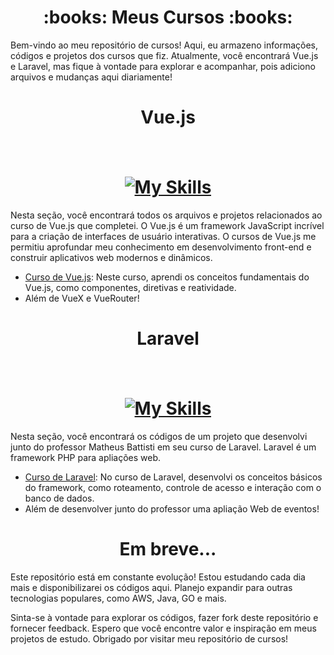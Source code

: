<h1 align="center">
:books: Meus Cursos :books: 
</h1>

Bem-vindo ao meu repositório de cursos! Aqui, eu armazeno informações, códigos e projetos dos cursos que fiz. 
Atualmente, você encontrará Vue.js e Laravel, mas fique à vontade para explorar e acompanhar, pois adiciono arquivos e mudanças aqui diariamente!

## <h1 align = "center">Vue.js  </h1>
ㅤ<h1 align = "center">[![My Skills](https://skillicons.dev/icons?i=vue)](https://skillicons.dev)</h1>
Nesta seção, você encontrará todos os arquivos e projetos relacionados ao curso de Vue.js que completei. O Vue.js é um framework JavaScript incrível para a criação de interfaces de usuário interativas.
O cursos de Vue.js me permitiu aprofundar meu conhecimento em desenvolvimento front-end e construir aplicativos web modernos e dinâmicos.

- [Curso de Vue.js](/vue/curso1): Neste curso, aprendi os conceitos fundamentais do Vue.js, como componentes, diretivas e reatividade.
- Além de VueX e VueRouter!

## <h1 align = "center">Laravel</h1>
ㅤ<h1 align = "center">[![My Skills](https://skillicons.dev/icons?i=laravel)](https://skillicons.dev)</h1>

Nesta seção, você encontrará os códigos de um projeto que desenvolvi junto do professor Matheus Battisti em seu curso de Laravel.
Laravel é um framework PHP para apliações web.

- [Curso de Laravel](/laravel/curso1): No curso de Laravel, desenvolvi os conceitos básicos do framework, como roteamento, controle de acesso e interação com o banco de dados.
- Além de desenvolver junto do professor uma apliação Web de eventos!


## <h1 align = "center">Em breve...</h1>

Este repositório está em constante evolução! Estou estudando cada dia mais e disponibilizarei os códigos aqui.
Planejo expandir para outras tecnologias populares, como AWS, Java, GO e mais.

Sinta-se à vontade para explorar os códigos, fazer fork deste repositório e fornecer feedback. 
Espero que você encontre valor e inspiração em meus projetos de estudo. 
Obrigado por visitar meu repositório de cursos!

